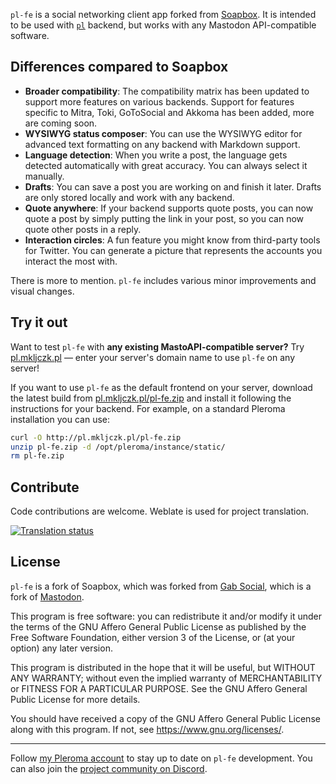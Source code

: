`pl-fe` is a social networking client app forked from [Soapbox](https://gitlab.com/soapbox-pub/soapbox/). It is intended to be used with [`pl`](https://github.com/mkljczk/pl) backend, but works with any Mastodon API-compatible software.

## Differences compared to Soapbox

- **Broader compatibility**: The compatibility matrix has been updated to support more features on various backends. Support for features specific to Mitra, Toki, GoToSocial and Akkoma has been added, more are coming soon.
- **WYSIWYG status composer**: You can use the WYSIWYG editor for advanced text formatting on any backend with Markdown support.
- **Language detection**: When you write a post, the language gets detected automatically with great accuracy. You can always select it manually.
- **Drafts**: You can save a post you are working on and finish it later. Drafts are only stored locally and work with any backend.
- **Quote anywhere**: If your backend supports quote posts, you can now quote a post by simply putting the link in your post, so you can now quote other posts in a reply.
- **Interaction circles**: A fun feature you might know from third-party tools for Twitter. You can generate a picture that represents the accounts you interact the most with.

There is more to mention. `pl-fe` includes various minor improvements and visual changes.

## Try it out

Want to test `pl-fe` with **any existing MastoAPI-compatible server?** Try [pl.mkljczk.pl](https://pl.mkljczk.pl) — enter your server's domain name to use `pl-fe` on any server!

If you want to use `pl-fe` as the default frontend on your server, download the latest build from [pl.mkljczk.pl/pl-fe.zip](http://pl.mkljczk.pl/pl-fe.zip) and install it following the instructions for your backend. For example, on a standard Pleroma installation you can use:

```sh
curl -O http://pl.mkljczk.pl/pl-fe.zip
unzip pl-fe.zip -d /opt/pleroma/instance/static/
rm pl-fe.zip
```

## Contribute

Code contributions are welcome. Weblate is used for project translation.

<a href="https://hosted.weblate.org/engage/pl-fe/">
<img src="https://hosted.weblate.org/widget/pl-fe/287x66-grey.png" alt="Translation status" />
</a>

## License

`pl-fe` is a fork of Soapbox, which was forked from [Gab Social](https://github.com/GabOpenSource/gab-social), which is a fork of [Mastodon](https://github.com/mastodon/mastodon/).

This program is free software: you can redistribute it and/or modify
it under the terms of the GNU Affero General Public License as published by
the Free Software Foundation, either version 3 of the License, or
(at your option) any later version.

This program is distributed in the hope that it will be useful,
but WITHOUT ANY WARRANTY; without even the implied warranty of
MERCHANTABILITY or FITNESS FOR A PARTICULAR PURPOSE. See the
GNU Affero General Public License for more details.

You should have received a copy of the GNU Affero General Public License
along with this program. If not, see <https://www.gnu.org/licenses/>.

---

Follow [my Pleroma account](https://pl.fediverse.pl/@mkljczk) to stay up to date on `pl-fe` development. You can also join the [project community on Discord](https://discord.gg/NCZZsqqgUH).
